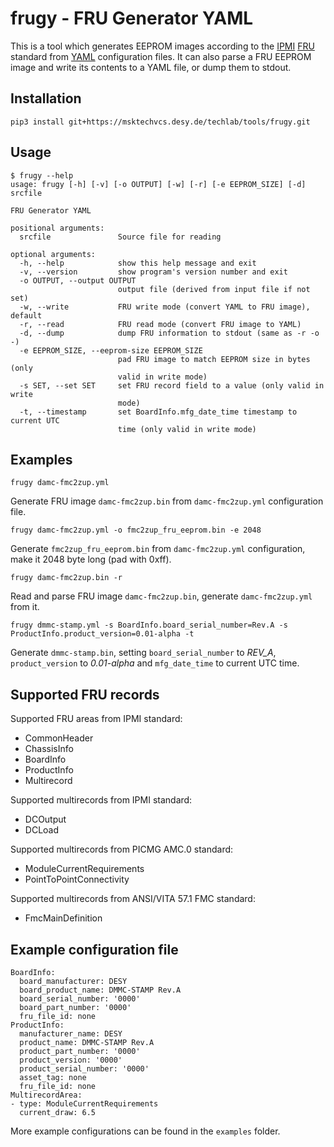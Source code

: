 # frugy - FRU Generator YAML

This is a tool which generates EEPROM images according to the [IPMI](https://www.intel.com/content/www/us/en/products/docs/servers/ipmi/ipmi-second-gen-interface-spec-v2-rev1-1.html) [FRU](https://www.intel.com/content/dam/www/public/us/en/documents/specification-updates/ipmi-platform-mgt-fru-info-storage-def-v1-0-rev-1-3-spec-update.pdf) standard from [YAML](https://yaml.org/spec/1.2/spec.html) configuration files. It can also parse a FRU EEPROM image and write its contents to a YAML file, or dump them to stdout.

## Installation

```
pip3 install git+https://msktechvcs.desy.de/techlab/tools/frugy.git
```

## Usage

```
$ frugy --help
usage: frugy [-h] [-v] [-o OUTPUT] [-w] [-r] [-e EEPROM_SIZE] [-d] srcfile

FRU Generator YAML

positional arguments:
  srcfile               Source file for reading

optional arguments:
  -h, --help            show this help message and exit
  -v, --version         show program's version number and exit
  -o OUTPUT, --output OUTPUT
                        output file (derived from input file if not set)
  -w, --write           FRU write mode (convert YAML to FRU image), default
  -r, --read            FRU read mode (convert FRU image to YAML)
  -d, --dump            dump FRU information to stdout (same as -r -o -)
  -e EEPROM_SIZE, --eeprom-size EEPROM_SIZE
                        pad FRU image to match EEPROM size in bytes (only
                        valid in write mode)
  -s SET, --set SET     set FRU record field to a value (only valid in write
                        mode)
  -t, --timestamp       set BoardInfo.mfg_date_time timestamp to current UTC
                        time (only valid in write mode)
```

## Examples

```
frugy damc-fmc2zup.yml
```
Generate FRU image `damc-fmc2zup.bin` from `damc-fmc2zup.yml` configuration file.

```
frugy damc-fmc2zup.yml -o fmc2zup_fru_eeprom.bin -e 2048
```
Generate `fmc2zup_fru_eeprom.bin` from `damc-fmc2zup.yml` configuration, make it 2048 byte long (pad with 0xff).

```
frugy damc-fmc2zup.bin -r
```
Read and parse FRU image `damc-fmc2zup.bin`, generate `damc-fmc2zup.yml` from it.

```
frugy dmmc-stamp.yml -s BoardInfo.board_serial_number=Rev.A -s ProductInfo.product_version=0.01-alpha -t
```
Generate `dmmc-stamp.bin`, setting `board_serial_number` to *REV_A*, `product_version` to *0.01-alpha* and `mfg_date_time` to current UTC time.

## Supported FRU records

Supported FRU areas from IPMI standard:
* CommonHeader
* ChassisInfo
* BoardInfo
* ProductInfo
* Multirecord

Supported multirecords from IPMI standard:
* DCOutput
* DCLoad

Supported multirecords from PICMG AMC.0 standard:
* ModuleCurrentRequirements
* PointToPointConnectivity

Supported multirecords from ANSI/VITA 57.1 FMC standard:
* FmcMainDefinition

## Example configuration file

```
BoardInfo:
  board_manufacturer: DESY
  board_product_name: DMMC-STAMP Rev.A
  board_serial_number: '0000'
  board_part_number: '0000'
  fru_file_id: none
ProductInfo:
  manufacturer_name: DESY
  product_name: DMMC-STAMP Rev.A
  product_part_number: '0000'
  product_version: '0000'
  product_serial_number: '0000'
  asset_tag: none
  fru_file_id: none
MultirecordArea:
- type: ModuleCurrentRequirements
  current_draw: 6.5
```

More example configurations can be found in the `examples` folder.
